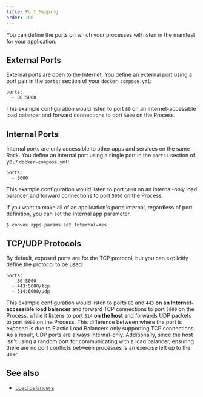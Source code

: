```yaml
---
title: Port Mapping
order: 700
---
```


You can define the ports on which your processes will listen in the manifest for your application.

## External Ports

External ports are open to the Internet. You define an external port using a port pair in the `ports:` section of your `docker-compose.yml`:

    ports:
      - 80:5000
      
This example configuration would listen to port `80` on an Internet-accessible load balancer and forward connections to port `5000` on the Process.

## Internal Ports

Internal ports are only accessible to other apps and services on the same Rack. You define an internal port using a single port in the `ports:` section of your `docker-compose.yml`:

    ports:
      - 5000
      
This example configuration would listen to port `5000` on an internal-only load balancer and forward connections to port `5000` on the Process.

If you want to make all of an application's ports internal, regardless of port definition, you can set the Internal app parameter.

    $ convox apps params set Internal=Yes

## TCP/UDP Protocols

By default, exposed ports are for the TCP protocol, but you can explicitly define the protocol to be used:

    ports:
      - 80:5000
      - 443:5000/tcp
      - 514:6000/udp

This example configuration would listen to ports `80` and `443` **on an Internet-accessible load balancer** and forward TCP connections to port `5000` on the Process, while it listens to port `514` **on the host** and forwards UDP packets to port `6000` on the Process. This difference between where the port is exposed is due to Elastic Load Balancers only supporting TCP connections. As a result, UDP ports are always internal-only. Additionally, since the host isn't using a random port for communicating with a load balancer, ensuring there are no port conflicts between processes is an exercise left up to the user.

## See also

- [Load balancers](/docs/load-balancers)
